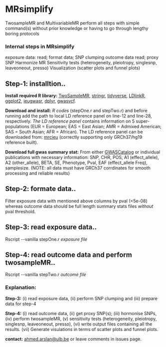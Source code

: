 # MRsimplify

TwosampleMR and MultivariableMR perform all steps with simple command(s) without prior knowledge or having to go through lengthy boring protocols
### Internal steps in MRsimplify
 exposure data: read; format data; SNP clumping
  outcome data read; proxy SNP 
   Harmonize 
    MR
     Sensitivity tests (heterogeneity, pleiotropy, singlesnp, leaveoneout, presso)
      Visualization (scatter plots and funnel plots)

## Step-1: installtion..   
  **Install required R library:** 
   [TwoSampleMR](https://github.com/mrcieu/TwoSampleMR), [stringr](https://stringr.tidyverse.org), [tidyverse](https://www.tidyverse.org/packages/), [LDlinkR](https://cran.r-project.org/web/packages/LDlinkR/vignettes/LDlinkR.html), [ggplot2](https://ggplot2.tidyverse.org), [ieugwasr](https://mrcieu.github.io/ieugwasr/index.html), [dplyr](https://dplyr.tidyverse.org), [gwasvcf](https://github.com/MRCIEU/gwasvcf).
  
  **Download and install:** 
   _R codes_ (stepOne.r and  stepTwo.r) and before running add the path to local LD reference panel on line-12 and line-28, respectively. 
   _The LD reference panel_ contains information on 5 super-populations (EUR = European; EAS = East Asian; AMR = Admixed American; SAS = South Asian; AFR = African). The LD reference panel can be downloaded from: [mrcieu](http://fileserve.mrcieu.ac.uk/ld/1kg.v3.tgz) (correctly supporting only GRCh37/hg19 reference built).

 **Download full gwas summary stat:**
   From either [GWASCatalog](https://www.ebi.ac.uk/gwas/) or individual publications with necessary information: SNP, CHR, POS, A1 (effect_allele), A2 (other_allele), BETA, SE, Phenotype, Pval, EAF (effect_allele Freq), samplesize. (NOTE: all data must have GRCh37 corrdinates for smooth processing and reliable results)

## Step-2: formate data..
  
  Filter exposure data with mentioned above columns by pval (<5e-08) whereas outcome data should be full length summary stats files _without_ pval threshold.

## Step-3: read exposure data..
  
  Rscript --vanilla stepOne.r _exposure file_

## Step-4: read outcome data and perform twosampleMR..
 
  Rscript --vanilla stepTwo.r _outcome file_


### Explanation:

**Step-3:**
  (i) read exposure data, (ii) perform SNP clumping and (iii) prepare data for step-4

**Step-4:**
  (i) read outcome data, (ii) get proxy SNP(s); (iii) hormonise SNPs, (iv) perform twosampleMR, (v) sensitivity tests (heterogeneity, pleiotropy, singlesnp, leaveoneout, presso), (vi) write output files containing all the results. (vii) Generate visulations in terms of scatter plots and funnel plots. 

**contact:** <ahmed.arslan@ulb.be> or leave comments in issues page. 
